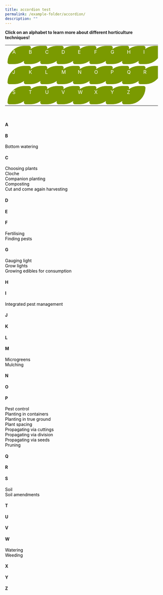 ```yaml
---
title: accordion test
permalink: /example-folder/accordion/
description: ""
---
```

<style>
	a:link.body, a:visited.body {
		color: black;
		text-decoration: none;
	}
	
	a:hover.body {
		color: #7a9a01;
		text-decoration:underline;
	}
	
	table a:link {
		color:white;
	}
	
	tr {
		height:100%;
		width: 95%;
		display: flex;
		flex-direction: row;
		flex-wrap: wrap;
		column-gap: 38px;
		overflow: visible;
	}
	
	.button-leaf {
		height: 40px;
		width: 45px;
		padding: 9px 15px 9px;
	  background-color: #7a9a01;
	  border: 1px solid #7a9a01;
	  border-radius: 95px 10px;
	  color: white !important;
	}
	
	.grid {
		display: grid;
		grid-template-columns: 750px 1fr;
	}
</style>

<a id="top"></a>
<strong>Click on an alphabet to learn more about different horticulture techniques!</strong>
<table>
	<tbody>
		<tr>
			<td style="width:0; border-bottom:0px"><a href="#a" style="text-decoration: none"><div class="button-leaf">A</div></a></td>
			<td style="width:0; border-bottom:0px"><a href="#b" style="text-decoration:none"><div class="button-leaf">B</div></a></td>
		<td style="width:0; border-bottom:0px"><a href="#c" style="text-decoration:none"><div class="button-leaf">C</div></a></td>
		<td style="width:0; border-bottom:0px"><a href="#d" style="text-decoration:none"><div class="button-leaf">D</div></a></td>
		<td style="width:0; border-bottom:0px"><a href="#e" style="text-decoration:none"><div class="button-leaf">E</div></a></td>
		<td style="width:0; border-bottom:0px"><a href="#f" style="text-decoration:none"><div class="button-leaf">F</div></a></td>
		<td style="width:0; border-bottom:0px"><a href="#g" style="text-decoration:none"><div class="button-leaf">G</div></a></td>
		<td style="width:0; border-bottom:0px"><a href="#h" style="text-decoration:none"><div class="button-leaf">H</div></a></td>
		<td style="width:0; border-bottom:0px"><a href="#i" style="text-decoration:none"><div class="button-leaf">I</div></a></td>
		<td style="width:0; border-bottom:0px"><a href="#j" style="text-decoration:none"><div class="button-leaf">J</div></a></td>
		<td style="width:0; border-bottom:0px"><a href="#k" style="text-decoration:none"><div class="button-leaf">K</div></a></td>
		<td style="width:0; border-bottom:0px"><a href="#l" style="text-decoration:none"><div class="button-leaf">L</div></a></td>
		<td style="width:0; border-bottom:0px"><a href="#m" style="text-decoration:none"><div class="button-leaf">M</div></a></td>
		<td style="width:0; border-bottom:0px"><a href="#n" style="text-decoration:none"><div class="button-leaf">N</div></a></td>
		<td style="width:0; border-bottom:0px"><a href="#o" style="text-decoration:none"><div class="button-leaf">O</div></a></td>
		<td style="width:0; border-bottom:0px"><a href="#p" style="text-decoration:none"><div class="button-leaf">P</div></a></td>
		<td style="width:0; border-bottom:0px"><a href="#q" style="text-decoration:none"><div class="button-leaf">Q</div></a></td>
		<td style="width:0; border-bottom:0px"><a href="#r" style="text-decoration:none"><div class="button-leaf">R</div></a></td>
		<td style="width:0; border-bottom:0px"><a href="#s" style="text-decoration:none"><div class="button-leaf">S</div></a></td>
		<td style="width:0; border-bottom:0px"><a href="#t" style="text-decoration:none"><div class="button-leaf">T</div></a></td>
		<td style="width:0; border-bottom:0px"><a href="#u" style="text-decoration:none"><div class="button-leaf">U</div></a></td>
		<td style="width:0; border-bottom:0px"><a href="#v" style="text-decoration:none"><div class="button-leaf">V</div></a></td>
		<td style="width:0; border-bottom:0px"><a href="#w" style="text-decoration:none"><div class="button-leaf">W</div></a></td>
		<td style="width:0; border-bottom:0px"><a href="#x" style="text-decoration:none"><div class="button-leaf">X</div></a></td>
		<td style="width:0; border-bottom:0px"><a href="#y" style="text-decoration:none"><div class="button-leaf">Y</div></a></td>
		<td style="width:0; border-bottom:0px"><a href="#z" style="text-decoration:none"><div class="button-leaf">Z</div></a></td>
	</tr>
</tbody></table>
<br>

<div class="grid">
	<div>
		<h4 id="a">A</h4>
		<h4 id="b">B</h4>
			<a href="/page-index/horticulture-techniques/bottom-watering/" class="body">Bottom watering</a>
		<h4 id="c">C</h4>
			<a href="/page-index/horticulture-techniques/choosing-plants/" class="body">Choosing plants</a>
			<br>
			<a href="/page-index/horticulture-techniques/cloches/" class="body">Cloche</a>
			<br>
			<a href="/page-index/horticulture-techniques/companion-planting" class="body">Companion planting</a>
			<br>
			<a href="/page-index/horticulture-techniques/composting/" class="body">Composting</a>
			<br>
			<a href="/page-index/horticulture-techniques/cut-and-come-again/" class="body">Cut and come again harvesting</a>
		<h4 id="d">D</h4>
		<h4 id="e">E</h4>
		<h4 id="f">F</h4>
			<a href="/page-index/horticulture-techniques/fertilising/" class="body">Fertilising</a><br>
			<a href="/page-index/horticulture-techniques/finding-pests/" class="body">Finding pests</a><br>
		<h4 id="g">G</h4>
		<a href="/page-index/horticulture-techniques/gauging-light/" class="body">Gauging light</a><br>
		<a href="/page-index/horticulture-techniques/grow-lights" class="body">Grow lights</a><br>
			<a href="/page-index/horticulture-techniques/harvesting-hygiene/" class="body">Growing edibles for consumption</a>
		<h4 id="h">H</h4>
		<h4 id="i">I</h4>
			<a href="/page-index/horticulture-techniques/ipm" class="body">Integrated pest management</a>
		<h4 id="j">J</h4>
		<h4 id="k">K</h4>
		<h4 id="l">L</h4>
		<h4 id="m">M</h4>
			<a href="/page-index/horticulture-techniques/microgreens/" class="body">Microgreens</a><br>
			<a href="/page-index/horticulture-techniques/mulching/" class="body">Mulching</a>
		<h4 id="n">N</h4>
		<h4 id="o">O</h4>
		<h4 id="p">P</h4>
			<a href="/page-index/horticulture-techniques/pest-control/" class="body">Pest control</a><br>
			<a href="/page-index/horticulture-techniques/planting-in-containers/" class="body">Planting in containers</a><br>
			<a href="/page-index/horticulture-techniques/true-ground/" class="body">Planting in true ground</a><br>
			<a href="/page-index/horticulture-techniques/plant-spacing/" class="body">Plant spacing</a><br>
			<a href="/page-index/horticulture-techniques/propagating-by-cuttings" class="body">Propagating via cuttings</a><br>
		<a href="/page-index/horticulture-techniques/propagating-by-division" class="body">Propagating via division</a><br>
		<a href="/page-index/horticulture-techniques/propagating-by-seed" class="body">Propagating via seeds</a><br>
			<a href="/page-index/horticulture-techniques/pruning" class="body">Pruning</a>
		<h4 id="q">Q</h4>
		<h4 id="r">R</h4>
		<h4 id="s">S</h4>
			<a href="/page-index/horticulture-techniques/soil/" class="body">Soil</a><br>
			<a href="/page-index/horticulture-techniques/soil-amendments/" class="body">Soil amendments</a><br>
		<h4 id="t">T</h4>
		<h4 id="u">U</h4>
		<h4 id="v">V</h4>
		<h4 id="w">W</h4>
			<a href="/page-index/horticulture-techniques/watering/" class="body">Watering</a><br>
			<a href="/page-index/horticulture-techniques/weeding/" class="body">Weeding</a><br>
		<h4 id="x">X</h4>
		<h4 id="y">Y</h4>
		<h4 id="z">Z</h4>
	</div>
	<div style="position:relative">
		<a href="#top" style="text-decoration:none; position:fixed; bottom:10px">↑ Back to top</a>
	</div>
</div>
